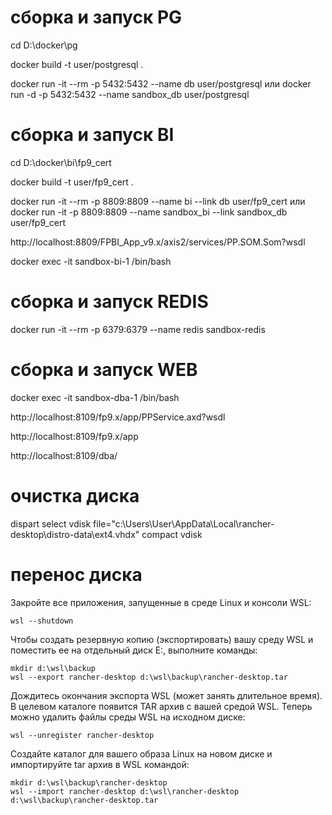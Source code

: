 # сборка и запуск PG

cd D:\docker\pg

docker build -t user/postgresql .

docker run -it --rm -p 5432:5432 --name db user/postgresql
или
docker run -d -p 5432:5432 --name sandbox_db user/postgresql

# сборка и запуск BI

cd D:\docker\bi\fp9_cert

docker build -t user/fp9_cert .

docker run -it --rm -p 8809:8809 --name bi --link db user/fp9_cert
или
docker run -it -p 8809:8809 --name sandbox_bi --link sandbox_db user/fp9_cert

http://localhost:8809/FPBI_App_v9.x/axis2/services/PP.SOM.Som?wsdl


docker exec -it sandbox-bi-1 /bin/bash


# сборка и запуск REDIS

docker run -it --rm -p 6379:6379 --name redis sandbox-redis


# сборка и запуск WEB

docker exec -it sandbox-dba-1 /bin/bash

http://localhost:8109/fp9.x/app/PPService.axd?wsdl

http://localhost:8109/fp9.x/app

http://localhost:8109/dba/

# очистка диска

dispart
select vdisk file="c:\Users\User\AppData\Local\rancher-desktop\distro-data\ext4.vhdx"
compact vdisk

# перенос диска

Закройте все приложения, запущенные в среде Linux и консоли WSL:
```commandline
wsl --shutdown
```
Чтобы создать резервную копию (экспортировать) вашу среду WSL и поместить ее на отдельный диск E:, выполните команды:
```commandline
mkdir d:\wsl\backup
wsl --export rancher-desktop d:\wsl\backup\rancher-desktop.tar
```
Дождитесь окончания экспорта WSL (может занять длительное время). В целевом каталоге появится TAR архив с вашей средой WSL.
Теперь можно удалить файлы среды WSL на исходном диске:
```commandline
wsl --unregister rancher-desktop
```
Создайте каталог для вашего образа Linux на новом диске и импортируйте tar архив в WSL командой:
```commandline
mkdir d:\wsl\backup\rancher-desktop
wsl --import rancher-desktop d:\wsl\rancher-desktop d:\wsl\backup\rancher-desktop.tar
```